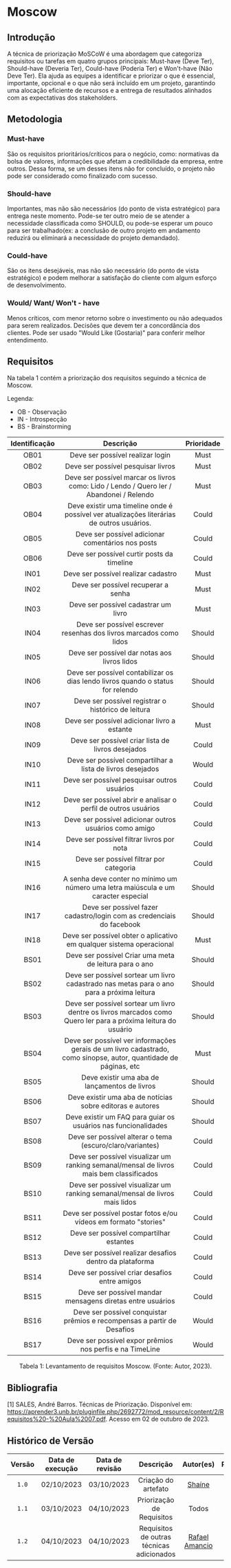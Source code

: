 # Moscow

## Introdução

A técnica de priorização MoSCoW é uma abordagem que categoriza requisitos ou tarefas em quatro grupos principais: Must-have (Deve Ter), Should-have (Deveria Ter), Could-have (Poderia Ter) e Won't-have (Não Deve Ter). Ela ajuda as equipes a identificar e priorizar o que é essencial, importante, opcional e o que não será incluído em um projeto, garantindo uma alocação eficiente de recursos e a entrega de resultados alinhados com as expectativas dos stakeholders.

## Metodologia

### Must-have

São os requisitos prioritários/críticos para o negócio, como: normativas da bolsa de valores, informações que afetam a credibilidade da empresa, entre outros. Dessa forma, se um desses itens não for concluído, o projeto não pode ser considerado como finalizado com sucesso.

### Should-have

Importantes, mas não são necessários (do ponto de vista estratégico) para entrega neste momento. Pode-se ter outro meio de se atender a necessidade classificada como SHOULD, ou pode-se esperar um pouco para ser trabalhado(ex: a conclusão de outro projeto em andamento reduzirá ou eliminará a necessidade do projeto demandado).

### Could-have

São os itens desejáveis, mas não são necessário (do ponto de vista estratégico) e podem melhorar a satisfação do cliente com algum esforço de desenvolvimento.

### Would/ Want/ Won't - have

Menos críticos, com menor retorno sobre o investimento ou não adequados para serem realizados. Decisões que devem ter a concordância dos clientes. Pode ser usado "Would Like (Gostaria)" para conferir melhor entendimento.

## Requisitos
Na tabela 1 contém a priorização dos requisitos seguindo a técnica de Moscow.

Legenda:

- OB - Observação
- IN - Introspecção
- BS - Brainstorming

| Identificação |                                                    Descrição                                                     | Prioridade |
| :-----------: | :--------------------------------------------------------------------------------------------------------------: | :--------: |
|     OB01      |                                         Deve ser possível realizar login                                         |   Must     |
|     OB02      |                                        Deve ser possível pesquisar livros                                        |   Must     |
|     OB03      |             Deve ser possível marcar os livros como: Lido / Lendo / Quero ler / Abandonei / Relendo              |   Must     |
|     OB04      |             Deve existir uma timeline onde é possível ver atualizações literárias de outros usuários.            |   Could    |
|     OB05      |                                Deve ser possível adicionar comentários nos posts                                 |   Could    |
|     OB06      |                                    Deve ser possível curtir posts da timeline                                    |   Could    |
|     IN01      |                                       Deve ser possível realizar cadastro                                        |   Must     |
|     IN02      |                                       Deve ser possível recuperar a senha                                        |   Must     |
|     IN03      |                                       Deve ser possível cadastrar um livro                                       |   Must     |
|     IN04      |                        Deve ser possível escrever resenhas dos livros marcados como lidos                        |   Should   |
|     IN05      |                                 Deve ser possível dar notas aos livros lidos                                     |   Should   |
|     IN06      |                 Deve ser possível contabilizar os dias lendo livros quando o status for relendo                  |   Should   |
|     IN07      |                               Deve ser possível registrar o histórico de leitura                                 |   Should   |
|     IN08      |                                   Deve ser possível adicionar livro a estante                                    |   Must     |
|     IN09      |                                Deve ser possível criar lista de livros desejados                                 |   Could    |
|     IN10      |                            Deve ser possível compartilhar a lista de livros desejados                            |   Would    |
|     IN11      |                                   Deve ser possível pesquisar outros usuários                                    |   Could    |
|     IN12      |                          Deve ser possível abrir e analisar o perfil de outros usuários                          |   Could    |
|     IN13      |                              Deve ser possível adicionar outros usuários como amigo                              |   Could    |
|     IN14      |                                    Deve ser possível filtrar livros por nota                                     |   Could    |
|     IN15      |                                     Deve ser possível filtrar por categoria                                      |   Could    |
|     IN16      |                A senha deve conter no mínimo um número uma letra maiúscula e um caracter especial                |   Should   |
|     IN17      |                      Deve ser possível fazer cadastro/login com as credenciais do facebook                       |   Should   |
|     IN18      |                       Deve ser possível obter o aplicativo em qualquer sistema operacional                       |   Must     |
|     BS01      |                                Deve ser possível Criar uma meta de leitura para o ano                            |   Should   |
|     BS02      |            Deve ser possível sortear um livro cadastrado nas metas para o ano para a próxima leitura             |   Should   |
|     BS03      |  Deve ser possível sortear um livro dentre os livros marcados como Quero ler para a próxima leitura do usuário   |   Should   |
|     BS04      | Deve ser possível ver informações gerais de um livro cadastrado, como sinopse, autor, quantidade de páginas, etc |   Must     |
|     BS05      |                                  Deve existir uma aba de lançamentos de livros                                   |   Should   |
|     BS06      |                            Deve existir uma aba de notícias sobre editoras e autores                             |   Should   |
|     BS07      |                          Deve existir um FAQ para guiar os usuários nas funcionalidades                          |   Should   |
|     BS08      |                            Deve ser possível alterar o tema (escuro/claro/variantes)                             |   Could    |
|     BS09      |             Deve ser possível visualizar um ranking semanal/mensal de livros mais bem classificados              |   Could    |
|     BS10      |                 Deve ser possível visualizar um ranking semanal/mensal de livros mais lidos                      |   Could    |
|     BS11      |                         Deve ser possível postar fotos e/ou vídeos em formato "stories"                          |   Could    |
|     BS12      |                                     Deve ser possível compartilhar estantes                                      |   Could    |
|     BS13      |                            Deve ser possível realizar desafios dentro da plataforma                              |   Could    |
|     BS14      |                                  Deve ser possível criar desafios entre amigos                                   |   Could    |
|     BS15      |                          Deve ser possível mandar mensagens diretas entre usuários                               |   Could    |
|     BS16      |                         Deve ser possível conquistar prêmios e recompensas a partir de Desafios                  |   Would    |
|     BS17      |                            Deve ser possível expor prêmios nos perfis e na TimeLine                              |   Would    |


<div style="text-align: center">
    <p> Tabela 1: Levantamento de requisitos Moscow. (Fonte: Autor, 2023).</p>
</div>

## Bibliografia

[1] SALES, André Barros. Técnicas de Priorização. Disponível em: https://aprender3.unb.br/pluginfile.php/2692772/mod_resource/content/2/Requisitos%20-%20Aula%2007.pdf. Acesso em 02 de outubro de 2023.

## Histórico de Versão

| Versão | Data de execução | Data de revisão |      Descrição      |                  Autor(es)                  |                  Revisor(es)                   |
| :----: | :--------------: | :-------------: | :-----------------: | :-----------------------------------------: | :--------------------------------------------: |
| `1.0`  |    02/10/2023    |   03/10/2023    | Criação do artefato | [Shaíne](https://github.com/ShaineOliveira) | [Rafael Amancio](https://github.com/Rafael-gc) |
| `1.1`  |    03/10/2023    |   04/10/2023    | Priorização de Requisitos | Todos | Todos |
| `1.2`  |    04/10/2023    |   04/10/2023    | Requisitos de outras técnicas adicionados |  [Rafael Amancio](https://github.com/Rafael-gc) | [Shaíne](https://github.com/ShaineOliveira) |
